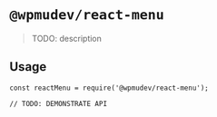 # `@wpmudev/react-menu`

> TODO: description

## Usage

```
const reactMenu = require('@wpmudev/react-menu');

// TODO: DEMONSTRATE API
```
